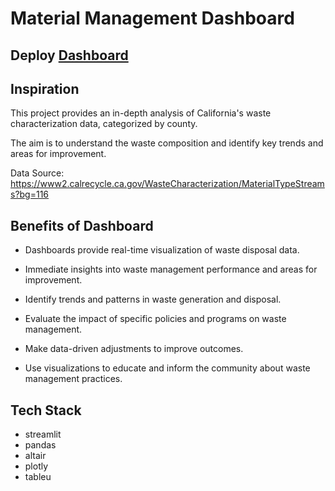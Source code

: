 # Material Management Dashboard

## Deploy [Dashboard](https://wastedisposal.streamlit.app/)

## Inspiration
This project provides an in-depth analysis of California's waste characterization data, categorized by county.

The aim is to understand the waste composition and identify key trends and areas for improvement.

Data Source:  https://www2.calrecycle.ca.gov/WasteCharacterization/MaterialTypeStreams?bg=116

## Benefits of Dashboard
- Dashboards provide real-time visualization of waste disposal data.

- Immediate insights into waste management performance and areas for improvement.

- Identify trends and patterns in waste generation and disposal.

- Evaluate the impact of specific policies and programs on waste management.

- Make data-driven adjustments to improve outcomes.

- Use visualizations to educate and inform the community about waste management practices.

## Tech Stack
- streamlit
- pandas
- altair
- plotly
- tableu
